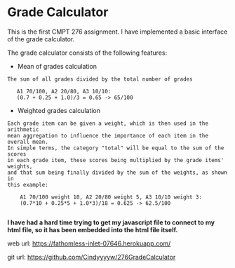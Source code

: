 # Grade Calculator

This is the first CMPT 276 assignment.
I have implemented a basic interface of the grade calculator.

The grade calculator consists of the following features:
- Mean of grades calculation
```
The sum of all grades divided by the total number of grades

   A1 70/100, A2 20/80, A3 10/10:
   (0.7 + 0.25 + 1.0)/3 = 0.65 -> 65/100

```
- Weighted grades calculation
```
Each grade item can be given a weight, which is then used in the arithmetic 
mean aggregation to influence the importance of each item in the overall mean.
In simple terms, the category "total" will be equal to the sum of the scores 
in each grade item, these scores being multiplied by the grade items' weights,
and that sum being finally divided by the sum of the weights, as shown in 
this example:

    A1 70/100 weight 10, A2 20/80 weight 5, A3 10/10 weight 3:
    (0.7*10 + 0.25*5 + 1.0*3)/18 = 0.625 -> 62.5/100
   
```

**I have had a hard time trying to get my javascript file to connect to my html file, so it has been embedded into the html file itself.**

web url: https://fathomless-inlet-07646.herokuapp.com/

git url: https://github.com/Cindyyyyw/276GradeCalculator
